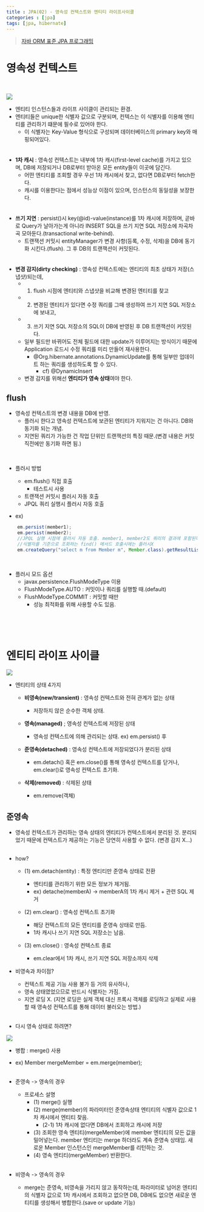 ```yaml
---
title : JPA(02) - 영속성 컨텍스트와 엔티티 라이프사이클
categories : [jpa]
tags: [jpa, hibernate]
---
```


>[자바 ORM 표준 JPA 프로그래밍](http://www.yes24.com/Product/Goods/19040233)

# 영속성 컨텍스트
<br>

![](../../assets/img/persistence-context.png)

 - 엔티티 인스턴스들과 라이프 사이클이 관리되는 환경.<br>
 - 엔티티들은 unique한 식별자 값으로 구분되며, 컨텍스는 이 식별자를 이용해 엔티티를 관리하기 떄문에 필수로 있어야 한다.
   - 이 식별자는 Key-Value 형식으로 구성되며 데이터베이스의 primary key와 매핑되어있다.<br><br><br>
 - **1차 캐시** : 영속성 컨텍스트는 내부에 1차 캐시(first-level cache)를 가지고 있으며,
 DB에 저장되거나 DB로부터 받아온 모든 entity들이 이곳에 담긴다.
   - 어떤 엔티티를 조회할 경우 우선 1차 캐시에서 찾고, 없다면 DB로부터 fetch한다.<br>
   - 캐시를 이용한다는 점에서 성능상 이점이 있으며, 인스턴스의 동일성을 보장한다.
<br><br><br>
 - **쓰기 지연** : persist()시 key(@id)-value(instance)를 1차 캐시에 저장하며, 곧바로 Query가 날아가는게 아니라 INSERT SQL을 쓰기 지연 SQL 저장소에 차곡차곡 모아둔다.(transactional write-behind).
   - 트랜잭션 커밋시 entityManager가 변경 사항(등록, 수정, 삭제)을 DB에 동기화 시킨다.(flush). 그 후 DB의 트랜잭션이 커밋된다.
<br><br><br>
 - **변경 감지(dirty checking)** : 영속성 컨텍스트에는 엔티티의 최초 상태가 저장(스냅샷)되는데, 
   - 1) flush 시점에 엔티티와 스냅샷을 비교해 변경된 엔티티를 찾고
   - 2) 변경된 엔티티가 있다면 수정 쿼리를 그때 생성하여 쓰기 지연 SQL 저장소에 보내고,
   - 3) 쓰기 지연 SQL 저장소의 SQL이 DB에 반영된 후 DB 트랜잭션이 커밋된다.<br>
   - 일부 필드만 바뀌어도 전체 필드에 대한 update가 이루어지는 방식이기 때문에 Application 로드시 수정 쿼리를 미리 만들어 재사용한다.
     - @Org.hibernate.annotations.DynamicUpdate를 통해 일부만 업데이트 하는 쿼리를 생성하도록 할 수 있다. 
       - cf) @DynamicInsert
   - 변경 감지를 위해선 **엔티티가 영속 상태**여야 한다.


## flush

- 영속성 컨텍스트의 변경 내용을 DB에 반영.
    - 플러시 한다고 영속성 컨텍스트에 보관된 엔티티가 지워지는 건 아니다. DB와 동기화 되는 개념.
    - 지연된 쿼리가 가능한 건 작업 단위인 트랜잭션의 특징 때문.(변경 내용은 커밋 직전에만 동기화 하면 됨.)

<br>

- 플러시 방법
    - em.flush() 직접 호출
      - 테스트시 사용
    - 트랜잭션 커밋시 플러시 자동 호출
    - JPQL 쿼리 실행시 플러시 자동 호출

- ex) 
```java
    em.persist(member1);
    em.persist(member2);
    //JPQL 실행 시점에 플러시 자동 호출. member1, member2도 쿼리의 결과에 포함된다.
    //식별자를 기준으로 조회하는 find() 메서드 호출시에는 플러시X
    em.createQuery("select m from Member m", Member.class).getResultList();
```


<br>

- 플러시 모드 옵션
  - javax.persistence.FlushModeType 이용
  - FlushModeType.AUTO : 커밋이나 쿼리를 실행할 때.(default)
  - FlushModeType.COMMIT : 커밋할 때만
    - 성능 최적화를 위해 사용할 수도 있음.


<br><br><br>

# 엔티티 라이프 사이클

![](../../assets/img/entity_life_cycle.png)

- 엔티티의 상태 4가지
  - **비영속(new/transient)** : 영속성 컨텍스트와 전혀 관계가 없는 상태
    - 저장하지 않은 순수한 객체 상태. <br>

  - **영속(managed)** ; 영속성 컨텍스트에 저장된 상태
    - 영속성 컨텍스트에 의해 관리되는 상태. ex) em.persist() 후<br>

  - **준영속(detached)** : 영속성 컨텍스트에 저장되었다가 분리된 상태
       - em.detach() 혹은 em.close()를 통해 영속성 컨텍스트를 닫거나, em.clear()로 영속성 컨텍스트 초기화.<br>

  - **삭제(removed)** : 삭제된 상태
    - em.remove(객체)<br>



## 준영속

- 영속성 컨텍스트가 관리하는 영속 상태의 엔티티가 컨텍스트에서 분리된 것. 분리되었기 때문에 컨텍스트가 제공하는 기능은 당연히 사용할 수 없다. (변경 감지 X...) <br><br>

- how?
  - (1) em.detach(entity) : 특정 엔티티만 준영속 상태로 전환
    - 엔티티를 관리하기 위한 모든 정보가 제거됨. 
    - ex) detache(memberA) -> memberA의 1차 캐시 제거 + 관련 SQL 제거<br>

  - (2) em.clear() : 영속성 컨텍스트 초기화
    - 해당 컨텍스트의 모든 엔티티를 준영속 상태로 만듬.
    - 1차 캐시나 쓰기 지연 SQL 저장소는 남음.<br>

  - (3) em.close() : 영속성 컨텍스트 종료
    - em.clear에서 1차 캐시, 쓰기 지연 SQL 저장소까지 삭제<br>


- 비영속과 차이점?
  - 컨텍스트 제공 기능 사용 불가 등 거의 유사하나, 
  - 영속 상태였었으므로 반드시 식별자는 가짐.
  - 지연 로딩 X. (지연 로딩은 실제 객체 대신 프록시 객체를 로딩하고 실제로 사용할 때 영속성 컨텍스트를 통해 데이터 불러오는 방법.)<br><br>


- 다시 영속 상태로 하려면?

![](../../assets/img/merge_process.png)

  - 병합 : merge() 사용
  - ex) Member mergeMember = em.merge(member);<br><br>
- 준영속 -> 영속의 경우<br>

  - 프로세스 설명
    - (1) merge() 실행
    - (2) merge(member)의 파라미터인 준영속상태 엔티티의 식별자 값으로 1차 캐시에서 엔티티 찾음.
      - (2-1) 1차 캐시에 없다면 DB에서 조회하고 캐시에 저장
    - (3) 조회한 영속 엔티티(mergeMember)에 member 엔티티의 모든 값을 밀어넣는다. member 엔티티는 merge 하더라도 계속 준영속 상태임. 새로운 Member 인스턴스인 mergeMember를 리턴하는 것.
    - (4) 영속 엔티티(mergeMember) 반환한다.<br><br>


- 비영속 -> 영속의 경우
  - merge는 준영속, 비영속을 가리지 않고 동작하는데, 파라미터로 넘어온 엔티티의 식별자 값으로 1차 캐시에서 조회하고 없으면 DB, DB에도 없으면 새로운 엔티티를 생성해서 병합한다.(save or update 기능)